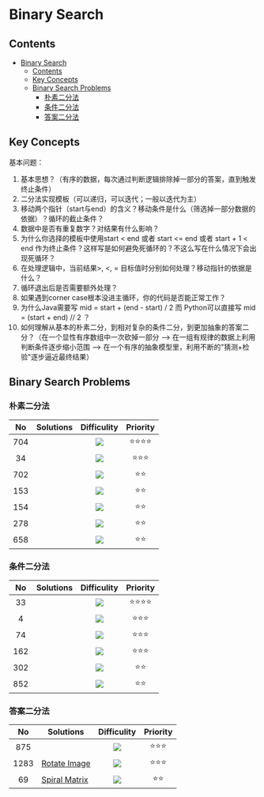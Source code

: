 # Binary Search

## Contents

<!--ts-->
   * [Binary Search](#binary-search)
      * [Contents](#contents)
      * [Key Concepts](#key-concepts)
      * [Binary Search Problems](#binary-search-problems)
         * [朴素二分法](#\xE6\x9C\xB4\xE7\xB4\xA0\xE4\xBA\x8C\xE5\x88\x86\xE6\xB3\x95)
         * [条件二分法](#\xE6\x9D\xA1\xE4\xBB\xB6\xE4\xBA\x8C\xE5\x88\x86\xE6\xB3\x95)
         * [答案二分法](#\xE7\xAD\x94\xE6\xA1\x88\xE4\xBA\x8C\xE5\x88\x86\xE6\xB3\x95)

<!-- Added by: weiyizhi, at: 2021年 5月13日 星期四 17时57分56秒 CST -->

<!--te-->

## Key Concepts

基本问题：

1. 基本思想？（有序的数据，每次通过判断逻辑排除掉一部分的答案，直到触发终止条件）
2. 二分法实现模板（可以递归，可以迭代；一般以迭代为主）
3. 移动两个指针（start与end）的含义？移动条件是什么（筛选掉一部分数据的依据）？循环的截止条件？
4. 数据中是否有重复数字？对结果有什么影响？
5. 为什么你选择的模板中使用start < end 或者 start <= end 或者 start + 1 < end 作为终止条件？这样写是如何避免死循环的？不这么写在什么情况下会出现死循环？
6. 在处理逻辑中，当前结果>, <, = 目标值时分别如何处理？移动指针的依据是什么？
7. 循环退出后是否需要额外处理？
8. 如果遇到corner case根本没进主循环，你的代码是否能正常工作？
9. 为什么Java需要写 mid = start + (end - start) / 2 而 Python可以直接写 mid = (start + end) // 2 ？
10. 如何理解从基本的朴素二分，到相对复杂的条件二分，到更加抽象的答案二分？（在一个显性有序数组中一次砍掉一部分 -->  在一组有规律的数据上利用判断条件逐步缩小范围  -->  在一个有序的抽象模型里，利用不断的"猜测+检验"逐步逼近最终结果）



## Binary Search Problems

### 朴素二分法

| No | Solutions | Difficulity | Priority |
| :--: | ------- | :---------: | :------: |
|704||![](https://img.shields.io/badge/-Easy-%235cb85c.svg)|:star::star::star::star:|
|  34  ||![](https://img.shields.io/badge/-Medium-%23FFA500.svg)|:star::star::star:|
|702||![](https://img.shields.io/badge/-Medium-%23FFA500.svg)|:star::star:|
|153||![](https://img.shields.io/badge/-Medium-%23FFA500.svg)|:star::star:|
|154||![](https://img.shields.io/badge/-Medium-%23FFA500.svg)|:star::star:|
|278||![](https://img.shields.io/badge/-Medium-%23FFA500.svg)|:star::star:|
|658||![](https://img.shields.io/badge/-Medium-%23FFA500.svg)|:star::star:|



### 条件二分法

| No | Solutions | Difficulity | Priority |
| :--: | ------- | :---------: | :------: |
|  33  ||  ![](https://img.shields.io/badge/-Easy-%235cb85c.svg)  | :star::star::star::star: |
|  4   |           | ![](https://img.shields.io/badge/-Medium-%23FFA500.svg) |    :star::star::star:    |
|  74  |           | ![](https://img.shields.io/badge/-Medium-%23FFA500.svg) |    :star::star::star:    |
| 162  |           | ![](https://img.shields.io/badge/-Medium-%23FFA500.svg) |    :star::star::star:    |
| 302  |           | ![](https://img.shields.io/badge/-Medium-%23FFA500.svg) |       :star::star:       |
| 852  |           | ![](https://img.shields.io/badge/-Medium-%23FFA500.svg) |       :star::star:       |



### 答案二分法
| No | Solutions | Difficulity | Priority |
| :--: | ------- | :---------: | :------: |
|875||![](https://img.shields.io/badge/-Easy-%235cb85c.svg)|:star::star::star:|
|1283|[Rotate Image](Solved/48-Rotate-Image/Rotate-Image.md)|![](https://img.shields.io/badge/-Medium-%23FFA500.svg)|:star::star::star:|
|69|[Spiral Matrix](Solved/54-Spiral-Matrix/Spiral-Matrix.md)|![](https://img.shields.io/badge/-Medium-%23FFA500.svg)|:star::star:|

